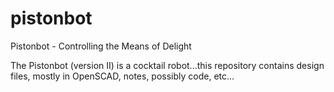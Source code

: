 pistonbot
=========

Pistonbot - Controlling the Means of Delight


The Pistonbot (version II) is a cocktail robot...this repository
contains design files, mostly in OpenSCAD, notes, possibly code,
etc...


